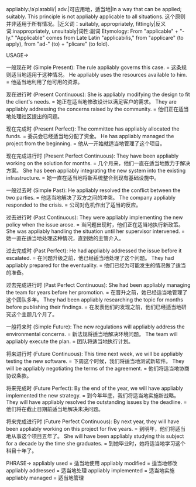 appliably:/əˈplaɪəbli/| adv.|可应用地，适当地|In a way that can be applied; suitably.  This principle is not appliably applicable to all situations.  这个原则并非适用于所有情况。|近义词：suitably, appropriately, fittingly|反义词:inappropriately, unsuitably|词性:副词
Etymology: From "applicable" + "-ly." "Applicable" comes from Late Latin "applicabilis," from "applicare" (to apply), from "ad-" (to) + "plicare" (to fold).

USAGE->

一般现在时 (Simple Present):
The rule appliably governs this case. = 这条规则适当地适用于这种情况。
He appliably uses the resources available to him. = 他适当地利用了他可用的资源。

现在进行时 (Present Continuous):
She is appliably modifying the design to fit the client's needs. = 她正在适当地修改设计以满足客户的需求。
They are appliably addressing the concerns raised by the community. = 他们正在适当地处理社区提出的问题。

现在完成时 (Present Perfect):
The committee has appliably allocated the funds. = 委员会已经适当地分配了资金。
He has appliably managed the project from the beginning. = 他从一开始就适当地管理了这个项目。

现在完成进行时 (Present Perfect Continuous):
They have been appliably working on the solution for months. = 几个月来，他们一直在适当地致力于解决方案。
She has been appliably integrating the new system into the existing infrastructure.  = 她一直在适当地将新系统整合到现有基础设施中。

一般过去时 (Simple Past):
He appliably resolved the conflict between the two parties. = 他适当地解决了双方之间的冲突。
The company appliably responded to the crisis. = 公司对危机作出了适当的反应。

过去进行时 (Past Continuous):
They were appliably implementing the new policy when the issue arose. = 当问题出现时，他们正在适当地执行新政策。
She was appliably handling the situation until her supervisor intervened. = 她一直在适当地处理这种情况，直到她的主管介入。

过去完成时 (Past Perfect):
He had appliably addressed the issue before it escalated. = 在问题升级之前，他已经适当地处理了这个问题。
They had appliably prepared for the eventuality. = 他们已经为可能发生的情况做了适当的准备。

过去完成进行时 (Past Perfect Continuous):
She had been appliably managing the team for years before her promotion. = 在晋升之前，她已经适当地管理了这个团队多年。
They had been appliably researching the topic for months before publishing their findings. = 在发表他们的发现之前，他们已经适当地研究这个主题几个月了。

一般将来时 (Simple Future):
The new regulations will appliably address the environmental concerns. = 新法规将适当地解决环境问题。
The team will appliably execute the plan. = 团队将适当地执行计划。


将来进行时 (Future Continuous):
This time next week, we will be appliably testing the new software. = 下周这个时候，我们将适当地测试新软件。
They will be appliably negotiating the terms of the agreement. = 他们将适当地协商协议条款。

将来完成时 (Future Perfect):
By the end of the year, we will have appliably implemented the new strategy. = 到今年年底，我们将适当地实施新战略。
They will have appliably resolved the outstanding issues by the deadline. =  他们将在截止日期前适当地解决未决问题。

将来完成进行时 (Future Perfect Continuous):
By next year, they will have been appliably working on this project for five years. = 到明年，他们将适当地从事这个项目五年了。
She will have been appliably studying this subject for a decade by the time she graduates. = 到她毕业时，她将适当地学习这个科目十年了。



PHRASE->
appliably used = 适当地使用
appliably modified = 适当地修改
appliably addressed = 适当地处理
appliably implemented = 适当地实施
appliably managed = 适当地管理
